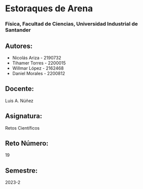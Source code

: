 # Estoraques de Arena

### Física, Facultad de Ciencias, Universidad Industrial de Santander

## Autores:
+ Nicolás Ariza - 2190732
+ Tihamer Torres - 2200015
+ Willmar López - 2162468
+ Daniel Morales - 2200812

## Docente:
Luis A. Núñez

## Asignatura:
Retos Científicos

## Reto Número:
19

## Semestre:
2023-2
